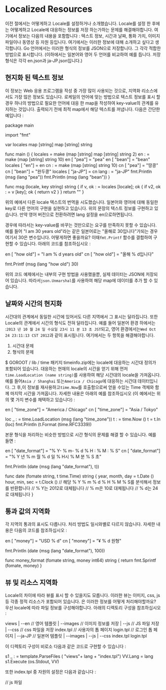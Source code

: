 # Localized Resources

이전 절에서는 어떻게하고 Locale를 설정하거나 소개했습니다. Locale를 설정 한 후에는 어떻게하고 Locale에 대응하는 정보를 저장 하는가하는 문제를 해결해야합니다. 여기에서 정보는 다음의 내용을 포함합니다 : 텍스트 정보, 시간과 날짜, 통화 가치, 이미지 파일이나 동영상 등 자원 등입니다. 여기에서는 이러한 정보에 대해 소개하고 싶다고 생각합니다. Go 언어에서는 이러한 형식의 정보를 JSON으로 저장합니다. 그 각각 적합한 방법으로 표시합니다. (이하에서는 일본어와 영어 두 언어를 비교하여 예를 듭니다. 저장 형식은 각각 en.json과 ja-JP.json입니다.)
## 현지화 된 텍스트 정보
이 정보는 Web 응용 프로그램을 작성 중 가장 많이 사용되는 것으로, 지역화 리소스에서도 가장 많은 정보도 있습니다. 로케일의 언어에 맞는 방법으로 텍스트 정보를 표시 할 경우 하나의 방법으로 필요한 언어에 대응 한 map을 작성하여 key-value의 관계를 유지하는 것입니다. 출력되기 전에 최적 map에서 해당 텍스트를 꺼냅니다. 다음은 간단한 예입니다 :

package main

import "fmt"

var locales map [string] map [string] string

func main () {
locales = make (map [string] map [string] string 2)
en : = make (map [string] string 10)
en [ "pea"] = "pea"
en [ "bean"] = "bean"
locales [ "en"] = en
cn : = make (map [string] string 10)
cn [ "pea"] = "땅콩"
cn [ "bean"] = "완두콩"
locales [ "ja-JP"] = cn
lang : = "ja-JP"
fmt.Println (msg (lang "pea"))
fmt.Println (msg (lang "bean"))
}

func msg (locale, key string) string {
if v, ok : = locales [locale]; ok {
if v2, ok : = v [key]; ok {
return v2
}
}
return ""
}


위의 예에서 다른 locale 텍스트의 번역을 시도했습니다. 일본어와 영어에 대해 동일한 key로 다른 언어의 구현을 실현하고 있습니다. 위의 문장의 텍스트 정보를 구현하고 있습니다. 만약 영어 버전으로 전환하려면 lang 설정을 en으로하면됩니다.

경우에 따라서는 key-value를 바꾸는 것만으로는 요구를 만족하지 못할 수 있습니다. 예를 들어 "I am 30 years old"라는 같은 일본어로는 "올해로 30입니다"가되는 경우 여기서 30은 변수입니다. 어떻게하면 좋을까요? 이때`fmt.Printf` 함수를 결합하여 구현할 수 있습니다. 아래의 코드를 참조하십시오 :

en [ "how old"] = "I am % d years old"
cn [ "how old"] = "올해 % d입니다"

fmt.Printf (msg (lang "how old") 30)

위의 코드 예제에서는 내부의 구현 방법을 사용했을뿐, 실제 데이터는 JSON에 저장되어 있습니다. 따라서`json.Unmarshal`를 사용하여 해당 map에 데이터를 추가 할 수 있습니다.

## 날짜와 시간의 현지화
시간대의 관계에서 동일한 시간에 있어서도 다른 지역에서 그 표시는 달라집니다. 또한 Locale의 관계에서 시간의 형식도 전혀 달라집니다. 예를 들어 일본어 환경 하에서는 :`2013 년 10 월 24 일 수요일 23시 11 분 13 초 JST`되고, 영어 환경에서는`Wed Oct 24 23:11:13 CST 2012`과 같이 표시됩니다. 여기에서는 두 항목을 해결해야합니다.

1. 시간대 문제
2. 형식의 문제

$ GOROOT / lib / time 패키지 timeinfo.zip에는 locale에 대응하는 시간대 정의가 포함되어 있습니다. 대응하는 현재의 locale의 시간을 얻기 위해 먼저`time.LoadLocation (name string)`를 사용하여 해당 시간대의 locale을 가져옵니다. 예를 들어`Asia / Shanghai` 또는`America / Chicago`에 대응하는 시간대 데이터입니다. 그 후,이 정보를 재사용하고`time.Now`를 호출함으로써 얻을 수있는 Time 객체와 함​​께 마지막 시간을 가져옵니다. 자세한 내용은 아래의 예를 참조하십시오 (이 예에서는 위의 몇 가지 변수를 채택하고 있습니다) :

en [ "time_zon​​e"] = "America / Chicago"
cn [ "time_zon​​e"] = "Asia / Tokyo"

loc _ : = time.LoadLocation (msg (lang "time_zon​​e"))
t : = time.Now ()
t = t.In (loc)
fmt.Println (t.Format (time.RFC3339))

본문 형식을 처리하는 비슷한 방법으로 시간 형식의 문제를 해결 할 수 있습니다. 예를 들면 :

en [ "date_format"] = "% Y- % m- % d % H : % M : % S"
cn [ "date_format"] = "% Y 년 % m 월 % d 일 % H시 % M 분 % S 초"

fmt.Println (date (msg (lang "date_format"), t))

func date (fomate string, t time.Time) string {
year, month, day = t.Date ()
hour, min, sec = t.Clock ()
// 해당 % Y % m % d % H % M % S를 분석해서 정보를 반환합니다
// % Y는 2012로 대체됩니다
// % m은 10로 대체됩니다
// % d는 24로 대체됩니다
}

## 통과 값의 지역화
각 지역의 통과의 표시도 다릅니다. 처리 방법도 일시와별로 다르지 않습니다. 자세한 내용은 다음의 코드를 참조하십시오 :

en [ "money"] = "USD % d"
cn [ "money"] = "¥ % d 원형"

fmt.Println (date (msg (lang "date_format"), 100))

func money_format (fomate string, money int64) string {
return fmt.Sprintf (fomate, money)
}


## 뷰 및 리소스 지역화
Locale의 차이에 따라 뷰를 표시 할 수 있을지도 모릅니다. 이러한 뷰는 이미지, css, js 등 각종 정적 리소스가 포함되어 있습니다. 은 이러한 정보를 어떻게 처리해야할까요? 우선 locale에 따라 파일 정보를 구성해야합니다. 아래의 디렉토리 구성을 참조하십시오 :

views
| --en // 영어 템플릿
| --images // 이미지 정보를 저장
| --js // JS 파일 저장
| --css // css 파일을 저장
index.tpl // 사용자의 톱 페이지
login.tpl // 로그인 톱 페이지
| --ja-JP // 일본어 템플릿
| --images
| --js
| --css
index.tpl
login.tpl

이 디렉토리 구성이 비로소 다음과 같은 코드로 구현할 수 있습니다 :


s1 _ : = template.ParseFiles ( "views"+ lang + "index.tpl")
VV.Lang = lang
s1.Execute (os.Stdout, VV)

또한 index.tpl 중 자원의 설정은 다음과 같습니다 :

// js 파일
<script type = "text / javascript"src = "views / {{. VV.Lang}} / js / jquery / jquery-1.8.0.min.js"> </ script>
// css 파일
<link href = "views / {{. VV.Lang}} / css / bootstrap-responsive.min.css"rel = "stylesheet">
// 이미지 파일
<img src = "views / {{. VV.Lang}} / images / btn.png">

이러한 방법을 채용하여보기와 자원을 집중하면 준비에 확장을 할 수 있습니다.

## 정리
이 절에서는 어떻게 지역화 리소스를 사용하여 저장하거나 소개했습니다. 어떤 때는 대체 함수로 구현해야, 또 어떤 때는 lang 의해 설정해야합니다. 그러나 결국 아무도 key-value의 방법에 의해 Locale에 대응 한 데이터를 저장할 수 있습니다. 필요할 때 대응하는 Locale 정보를 제거하고 만약 그것이 밖으로 k 시우와 정보라면 직접 출력하고 만약 시간과 날짜 또는 통과 인 경우는`fmtPrintf`를 사용하거나 다른 포맷 함수에 의해 처리 해야합니다. 다른 Locale의 뷰와 리소스에 대해 가장 간단하고 경로에 lang을 추가하는 것만으로 구현 할 수 있습니다.

